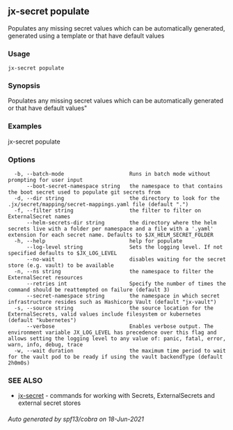 ## jx-secret populate

Populates any missing secret values which can be automatically generated, generated using a template or that have default values

### Usage

```
jx-secret populate
```

### Synopsis

Populates any missing secret values which can be automatically generated or that have default values"

### Examples

  jx-secret populate

### Options

```
  -b, --batch-mode                     Runs in batch mode without prompting for user input
      --boot-secret-namespace string   the namespace to that contains the boot secret used to populate git secrets from
  -d, --dir string                     the directory to look for the .jx/secret/mapping/secret-mappings.yaml file (default ".")
  -f, --filter string                  the filter to filter on ExternalSecret names
      --helm-secrets-dir string        the directory where the helm secrets live with a folder per namespace and a file with a '.yaml' extension for each secret name. Defaults to $JX_HELM_SECRET_FOLDER
  -h, --help                           help for populate
      --log-level string               Sets the logging level. If not specified defaults to $JX_LOG_LEVEL
      --no-wait                        disables waiting for the secret store (e.g. vault) to be available
  -n, --ns string                      the namespace to filter the ExternalSecret resources
      --retries int                    Specify the number of times the command should be reattempted on failure (default 3)
      --secret-namespace string        the namespace in which secret infrastructure resides such as Hashicorp Vault (default "jx-vault")
  -s, --source string                  the source location for the ExternalSecrets, valid values include filesystem or kubernetes (default "kubernetes")
      --verbose                        Enables verbose output. The environment variable JX_LOG_LEVEL has precedence over this flag and allows setting the logging level to any value of: panic, fatal, error, warn, info, debug, trace
  -w, --wait duration                  the maximum time period to wait for the vault pod to be ready if using the vault backendType (default 2h0m0s)
```

### SEE ALSO

* [jx-secret](jx-secret.md)	 - commands for working with Secrets, ExternalSecrets and external secret stores

###### Auto generated by spf13/cobra on 18-Jun-2021
